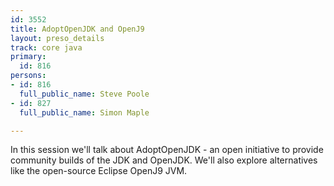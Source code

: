 ```yaml
---
id: 3552
title: AdoptOpenJDK and OpenJ9
layout: preso_details
track: core java
primary:
  id: 816
persons:
- id: 816
  full_public_name: Steve Poole
- id: 827
  full_public_name: Simon Maple

---
```

In this session we'll talk about AdoptOpenJDK - an open initiative to provide community builds of the JDK and OpenJDK. We'll also explore alternatives like the open-source Eclipse OpenJ9 JVM.